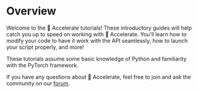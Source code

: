 <!--Copyright 2022 The HuggingFace Team. All rights reserved.

Licensed under the Apache License, Version 2.0 (the "License"); you may not use this file except in compliance with
the License. You may obtain a copy of the License at

http://www.apache.org/licenses/LICENSE-2.0

Unless required by applicable law or agreed to in writing, software distributed under the License is distributed on
an "AS IS" BASIS, WITHOUT WARRANTIES OR CONDITIONS OF ANY KIND, either express or implied. See the License for the
specific language governing permissions and limitations under the License.

⚠️ Note that this file is in Markdown but contain specific syntax for our doc-builder (similar to MDX) that may not be
rendered properly in your Markdown viewer.
-->

# Overview

Welcome to the 🤗 Accelerate tutorials! These introductory guides will help catch you up to speed on working with 🤗 Accelerate.
You'll learn how to modify your code to have it work with the API seamlessly, how to launch your script properly,
and more!

These tutorials assume some basic knowledge of Python and familiarity with the PyTorch framework.

If you have any questions about 🤗 Accelerate, feel free to join and ask the community on our [forum](https://discuss.huggingface.co/c/accelerate/18).